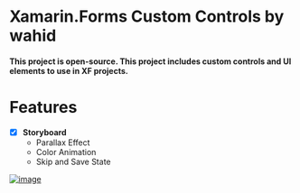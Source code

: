 # Xamarin.Forms Custom Controls by wahid
#### This project is open-source. This project includes custom controls and UI elements to use in XF projects.


# Features
-  [x] **Storyboard**
    * Parallax Effect
    * Color Animation
    * Skip and Save State

[![image]((https://img.youtube.com/vi/mfGHbU1YCY8/0.jpg))](https://www.youtube.com/watch?v=mfGHbU1YCY8)

